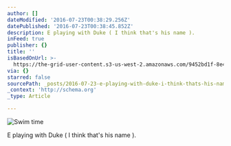 ```yaml
---
author: []
dateModified: '2016-07-23T00:38:29.256Z'
datePublished: '2016-07-23T00:38:45.852Z'
description: E playing with Duke ( I think that's his name ).
inFeed: true
publisher: {}
title: ''
isBasedOnUrl: >-
  https://the-grid-user-content.s3-us-west-2.amazonaws.com/9452bd1f-8e4a-472f-b83f-f2cb08acf2fb.jpg
via: {}
starred: false
sourcePath: _posts/2016-07-23-e-playing-with-duke-i-think-thats-his-name.md
_context: 'http://schema.org'
_type: Article

---
```

![Swim time](https://the-grid-user-content.s3-us-west-2.amazonaws.com/9452bd1f-8e4a-472f-b83f-f2cb08acf2fb.jpg)

E playing with Duke ( I think that's his name ).